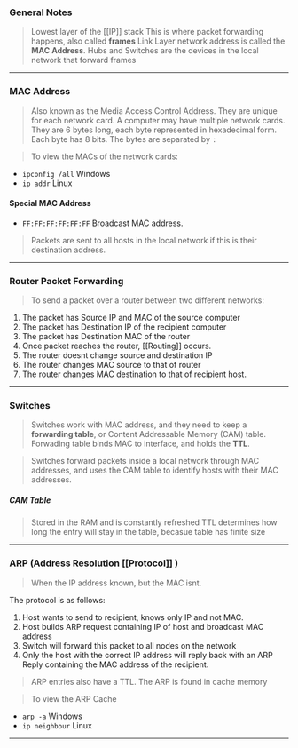 
### General Notes

> Lowest layer of the [[IP]] stack
> This is where packet forwarding happens, also called **frames**
> Link Layer network address is called the **MAC Address**.
> Hubs and Switches are the devices in the local network that forward frames

---

### MAC Address

> Also known as the Media Access Control Address.
> They are unique for each network card. A computer may have multiple network cards.
> They are 6 bytes long, each byte represented in hexadecimal form. Each byte has 8 bits.
> The bytes are separated by `:`

> To view the MACs of the network cards: 
* `ipconfig /all` Windows
* `ip addr` Linux

#### Special MAC Address
* `FF:FF:FF:FF:FF:FF` Broadcast MAC address. 
>Packets are sent to all hosts in the local network if this is their destination address.

---

### Router Packet Forwarding

> To send a packet over a router between two different networks:

1. The packet has Source IP and MAC of the source computer 
2. The packet has Destination IP of the recipient computer
3. The packet has Destination MAC of the router
4. Once packet reaches the router, [[Routing]] occurs.
5. The router doesnt change source and destination IP
6. The router changes MAC source to that of router
7. The router changes MAC destination to that of recipient host.

---

### Switches

> Switches work with MAC address, and they need to keep a **forwarding table**, or Content Addressable Memory (CAM) table.
> Forwading table binds MAC to interface, and holds the **TTL**.

> Switches forward packets inside a local network through MAC addresses, and uses the CAM table to identify hosts with their MAC addresses.

##### CAM Table
> Stored in the RAM and is constantly refreshed
> TTL determines how long the entry will stay in the table, becasue table has finite size

---

### ARP (Address Resolution [[Protocol]] )

> When the IP address known, but the MAC isnt. 

The protocol is as follows: 
1. Host wants to send to recipient, knows only IP and not MAC.
2. Host builds ARP request containing IP of host and broadcast MAC address
3. Switch will forward this packet to all nodes on the network
4. Only the host with the correct IP address will reply back with an ARP Reply containing the MAC address of the recipient.

> ARP entries also have a TTL.
> The ARP is found in cache memory

> To view the ARP Cache
* `arp -a` Windows
* `ip neighbour` Linux
---
